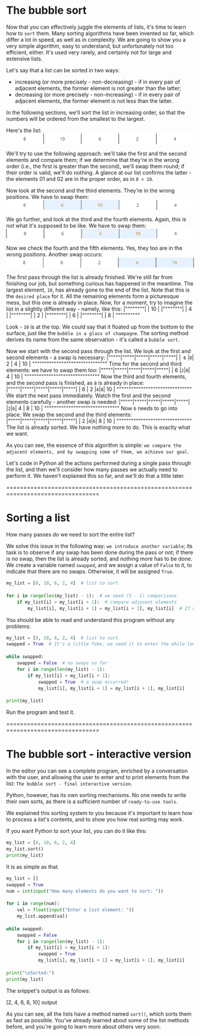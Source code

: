 # The bubble sort
Now that you can effectively juggle the elements of lists, it's time to learn how to `sort` them. Many sorting algorithms have been invented so far, which differ a lot in speed, as well as in complexity. We are going to show you a very simple algorithm, easy to understand, but unfortunately not too efficient, either. It's used very rarely, and certainly not for large and extensive lists.

Let's say that a list can be sorted in two ways:

  - increasing (or more precisely - non-decreasing) - if in every pair of adjacent elements, the former element is not greater than the latter;
  - decreasing (or more precisely - non-increasing) - if in every pair of adjacent elements, the former element is not less than the latter.

In the following sections, we'll sort the list in increasing order, so that the numbers will be ordered from the smallest to the largest.

Here's the list:
<img src="img/bubble-short.png">

We'll try to use the following approach: we'll take the first and the second elements and compare them; if we determine that they're in the wrong order (i.e., the first is greater than the second), we'll swap them round; if their order is valid, we'll do nothing. A glance at our list confirms the latter - the elements 01 and 02 are in the proper order, as in `8 < 10`.

Now look at the second and the third elements. They're in the wrong positions. We have to swap them:
<img src="img/bubble-short1.png">

We go further, and look at the third and the fourth elements. Again, this is not what it's supposed to be like. We have to swap them:
<img src="img/bubble-short2.png">

Now we check the fourth and the fifth elements. Yes, they too are in the wrong positions. Another swap occurs:
<img src="img/bubble-short3.png">

The first pass through the list is already finished. We're still far from finishing our job, but something curious has happened in the meantime. The largest element, `10`, has already gone to the end of the list. Note that this is the `desired place` for it. All the remaining elements form a picturesque mess, but this one is already in place.
Now, for a moment, try to imagine the list in a slightly different way - namely, like this:
|""""""""|
|   10   |
|""""""""|
|   4    |
|""""""""|
|   2    |
|""""""""|
|   6    |
|""""""""|
|   8    |
""""""""""

Look - `10` is at the top. We could say that it floated up from the bottom to the surface, just like the `bubble in a glass of champagne`. The sorting method derives its name from the same observation - it's called a `bubble sort`.

Now we start with the second pass through the list. We look at the first and second elements - a swap is necessary:
|"""""|"""""|"""""|"""""|"""""|
|` 6` |` 8 `|  2  |  4  |  10 |
"""""""""""""""""""""""""""""""
Time for the second and third elements: we have to swap them too:
|"""""|"""""|"""""|"""""|"""""|
|  6  |` 2 `|` 8 `|  4  |  10 |
"""""""""""""""""""""""""""""""
Now the third and fourth elements, and the second pass is finished, as `8` is already in place:
|"""""|"""""|"""""|"""""|"""""|
|  6  |  2  |` 4 `|` 8 `|  10 |
"""""""""""""""""""""""""""""""
We start the next pass immediately. Watch the first and the second elements carefully - another swap is needed:
|"""""|"""""|"""""|"""""|"""""|
|` 2 `|` 6 `|  4  |  8  |  10 |
"""""""""""""""""""""""""""""""
Now `6` needs to go into place. We swap the second and the third elements:
|"""""|"""""|"""""|"""""|"""""|
|  2  |` 4 `|` 6 `|  8  |  10 |
"""""""""""""""""""""""""""""""
The list is already sorted. We have nothing more to do. This is exactly what we want.

As you can see, the essence of this algorithm is simple: `we compare the adjacent elements, and by swapping some of them, we achieve our goal`.

Let's code in Python all the actions performed during a single pass through the list, and then we'll consider how many passes we actually need to perform it. We haven't explained this so far, and we'll do that a little later.

=================================================================================
# Sorting a list
How many passes do we need to sort the entire list?

We solve this issue in the following way: `we introduce another variable`; its task is to observe if any swap has been done during the pass or not; if there is no swap, then the list is already sorted, and nothing more has to be done. We create a variable named `swapped`, and we assign a value of `False` to it, to indicate that there are no swaps. Otherwise, it will be assigned `True`.
```py
my_list = [8, 10, 6, 2, 4]  # list to sort

for i in range(len(my_list) - 1):  # we need (5 - 1) comparisons
    if my_list[i] > my_list[i + 1]:  # compare adjacent elements
        my_list[i], my_list[i + 1] = my_list[i + 1], my_list[i]  # If we end up here, we have to swap the elements.
```

You should be able to read and understand this program without any problems:
```py
my_list = [8, 10, 6, 2, 4]  # list to sort
swapped = True  # It's a little fake, we need it to enter the while loop.

while swapped:
    swapped = False  # no swaps so far
    for i in range(len(my_list) - 1):
        if my_list[i] > my_list[i + 1]:
            swapped = True  # a swap occurred!
            my_list[i], my_list[i + 1] = my_list[i + 1], my_list[i]

print(my_list)
```

Run the program and test it.

=================================================================================
# The bubble sort - interactive version
In the editor you can see a complete program, enriched by a conversation with the user, and allowing the user to enter and to print elements from the list: `The bubble sort - final interactive version`.

Python, however, has its own sorting mechanisms. No one needs to write their own sorts, as there is a sufficient number of `ready-to-use tools`.

We explained this sorting system to you because it's important to learn how to process a list's contents, and to show you how real sorting may work.

If you want Python to sort your list, you can do it like this:
```py
my_list = [8, 10, 6, 2, 4]
my_list.sort()
print(my_list)
```

It is as simple as that.
```py
my_list = []
swapped = True
num = int(input("How many elements do you want to sort: "))

for i in range(num):
    val = float(input("Enter a list element: "))
    my_list.append(val)

while swapped:
    swapped = False
    for i in range(len(my_list) - 1):
        if my_list[i] > my_list[i + 1]:
            swapped = True
            my_list[i], my_list[i + 1] = my_list[i + 1], my_list[i]

print("\nSorted:")
print(my_list)
```
The snippet's output is as follows:

[2, 4, 6, 8, 10]
output


As you can see, all the lists have a method named `sort()`, which sorts them as fast as possible. You've already learned about some of the list methods before, and you're going to learn more about others very soon.

